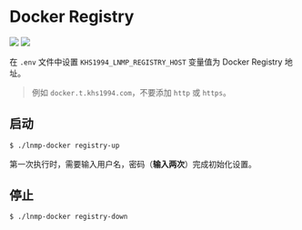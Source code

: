 # Docker Registry

[![](https://img.shields.io/badge/AD-%E8%85%BE%E8%AE%AF%E4%BA%91%E5%AE%B9%E5%99%A8%E6%9C%8D%E5%8A%A1-blue.svg)](https://cloud.tencent.com/redirect.php?redirect=10058&cps_key=3a5255852d5db99dcd5da4c72f05df61) [![](https://img.shields.io/badge/Support-%E8%85%BE%E8%AE%AF%E4%BA%91%E8%87%AA%E5%AA%92%E4%BD%93-brightgreen.svg)](https://cloud.tencent.com/developer/support-plan?invite_code=13vokmlse8afh)

在 `.env` 文件中设置 `KHS1994_LNMP_REGISTRY_HOST` 变量值为 Docker Registry 地址。

> 例如 `docker.t.khs1994.com`，不要添加 `http` 或 `https`。

## 启动

```bash
$ ./lnmp-docker registry-up
```

第一次执行时，需要输入用户名，密码（**输入两次**）完成初始化设置。

## 停止

```bash
$ ./lnmp-docker registry-down
```
